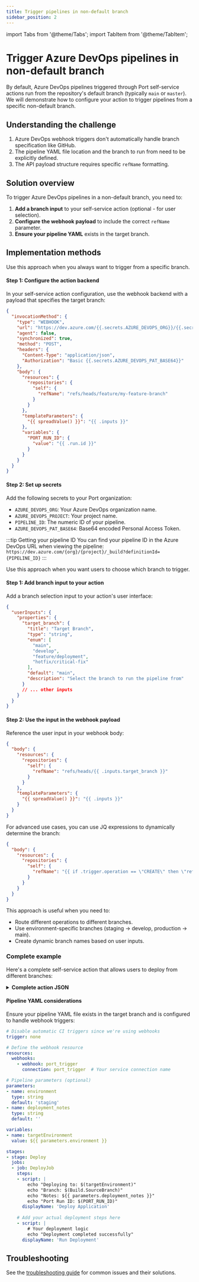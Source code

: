 ```yaml
---
title: Trigger pipelines in non-default branch
sidebar_position: 2
---
```


import Tabs from '@theme/Tabs';
import TabItem from '@theme/TabItem';

# Trigger Azure DevOps pipelines in non-default branch

By default, Azure DevOps pipelines triggered through Port self-service actions run from the repository's default branch (typically `main` or `master`).   
We will demonstrate how to configure your action to trigger pipelines from a specific non-default branch.

## Understanding the challenge

1. Azure DevOps webhook triggers don't automatically handle branch specification like GitHub.
2. The pipeline YAML file location and the branch to run from need to be explicitly defined.
3. The API payload structure requires specific `refName` formatting.


## Solution overview

To trigger Azure DevOps pipelines in a non-default branch, you need to:

1. **Add a branch input** to your self-service action (optional - for user selection).
2. **Configure the webhook payload** to include the correct `refName` parameter.
3. **Ensure your pipeline YAML** exists in the target branch.

## Implementation methods

<Tabs>
<TabItem value="fixed-branch" label="Fixed branch" default>

Use this approach when you always want to trigger from a specific branch.

<h4> Step 1: Configure the action backend</h4>

In your self-service action configuration, use the webhook backend with a payload that specifies the target branch:

```json showLineNumbers
{
  "invocationMethod": {
    "type": "WEBHOOK",
    "url": "https://dev.azure.com/{{.secrets.AZURE_DEVOPS_ORG}}/{{.secrets.AZURE_DEVOPS_PROJECT}}/_apis/pipelines/{{.secrets.PIPELINE_ID}}/runs?api-version=7.1",
    "agent": false,
    "synchronized": true,
    "method": "POST",
    "headers": {
      "Content-Type": "application/json",
      "Authorization": "Basic {{.secrets.AZURE_DEVOPS_PAT_BASE64}}"
    },
    "body": {
      "resources": {
        "repositories": {
          "self": {
            "refName": "refs/heads/feature/my-feature-branch"
          }
        }
      },
      "templateParameters": {
        "{{ spreadValue() }}": "{{ .inputs }}"
      },
      "variables": {
        "PORT_RUN_ID": {
          "value": "{{ .run.id }}"
        }
      }
    }
  }
}
```

<h4> Step 2: Set up secrets</h4>

Add the following secrets to your Port organization:

- `AZURE_DEVOPS_ORG`: Your Azure DevOps organization name.
- `AZURE_DEVOPS_PROJECT`: Your project name.
- `PIPELINE_ID`: The numeric ID of your pipeline.
- `AZURE_DEVOPS_PAT_BASE64`: Base64 encoded Personal Access Token.

:::tip Getting your pipeline ID
You can find your pipeline ID in the Azure DevOps URL when viewing the pipeline: 
`https://dev.azure.com/{org}/{project}/_build?definitionId={PIPELINE_ID}`
:::

</TabItem>
<TabItem value="user-selectable" label="User-selectable branch">

Use this approach when you want users to choose which branch to trigger.

<h4> Step 1: Add branch input to your action</h4>

Add a branch selection input to your action's user interface:

```json showLineNumbers
{
  "userInputs": {
    "properties": {
      "target_branch": {
        "title": "Target Branch",
        "type": "string",
        "enum": [
          "main",
          "develop", 
          "feature/deployment",
          "hotfix/critical-fix"
        ],
        "default": "main",
        "description": "Select the branch to run the pipeline from"
      }
      // ... other inputs
    }
  }
}
```

<h4> Step 2: Use the input in the webhook payload</h4>

Reference the user input in your webhook body:

```json showLineNumbers
{
  "body": {
    "resources": {
      "repositories": {
        "self": {
          "refName": "refs/heads/{{ .inputs.target_branch }}"
        }
      }
    },
    "templateParameters": {
      "{{ spreadValue() }}": "{{ .inputs }}"
    }
  }
}
```

</TabItem>
<TabItem value="dynamic-branch" label="Dynamic branch selection">

For advanced use cases, you can use JQ expressions to dynamically determine the branch:

```json showLineNumbers
{
  "body": {
    "resources": {
      "repositories": {
        "self": {
          "refName": "{{ if .trigger.operation == \"CREATE\" then \"refs/heads/main\" elif .inputs.environment == \"staging\" then \"refs/heads/develop\" else \"refs/heads/feature/\" + .inputs.feature_name end }}"
        }
      }
    }
  }
}
```

This approach is useful when you need to:
- Route different operations to different branches.
- Use environment-specific branches (staging → develop, production → main).
- Create dynamic branch names based on user inputs.

</TabItem>
</Tabs>

### Complete example

Here's a complete self-service action that allows users to deploy from different branches:

<details>
<summary><b>Complete action JSON</b></summary>

```json showLineNumbers
{
  "identifier": "deploy_to_environment",
  "title": "Deploy to Environment",
  "icon": "Azure",
  "description": "Deploy application to specified environment from selected branch",
  "trigger": {
    "type": "self-service",
    "operation": "DAY-2",
    "userInputs": {
      "properties": {
        "environment": {
          "title": "Environment",
          "type": "string",
          "enum": ["staging", "production"],
          "enumColors": {
            "staging": "orange",
            "production": "red"
          }
        },
        "target_branch": {
          "title": "Branch",
          "type": "string",
          "enum": ["main", "develop", "feature/latest"],
          "default": "main"
        },
        "deployment_notes": {
          "title": "Deployment Notes",
          "type": "string",
          "description": "Optional notes for this deployment"
        }
      },
      "required": ["environment", "target_branch"],
      "order": ["environment", "target_branch", "deployment_notes"]
    },
    "blueprintIdentifier": "service"
  },
  "invocationMethod": {
    "type": "WEBHOOK",
    "url": "https://dev.azure.com/{{.secrets.AZURE_DEVOPS_ORG}}/{{.secrets.AZURE_DEVOPS_PROJECT}}/_apis/pipelines/{{.secrets.DEPLOYMENT_PIPELINE_ID}}/runs?api-version=7.1",
    "agent": false,
    "synchronized": true,
    "method": "POST",
    "headers": {
      "Content-Type": "application/json",
      "Authorization": "Basic {{.secrets.AZURE_DEVOPS_PAT_BASE64}}"
    },
    "body": {
      "resources": {
        "repositories": {
          "self": {
            "refName": "refs/heads/{{ .inputs.target_branch }}"
          }
        }
      },
      "templateParameters": {
        "environment": "{{ .inputs.environment }}",
        "deployment_notes": "{{ .inputs.deployment_notes }}",
        "triggered_by": "{{ .trigger.by.user.email }}",
        "port_run_id": "{{ .run.id }}"
      },
      "variables": {
        "ENVIRONMENT": {
          "value": "{{ .inputs.environment }}"
        },
        "PORT_RUN_ID": {
          "value": "{{ .run.id }}"
        }
      }
    }
  },
  "requiredApproval": false
}
```

</details>

<h4> Pipeline YAML considerations</h4>

Ensure your pipeline YAML file exists in the target branch and is configured to handle webhook triggers:

```yaml showLineNumbers title="azure-pipelines.yml"
# Disable automatic CI triggers since we're using webhooks
trigger: none

# Define the webhook resource
resources:
  webhooks:
    - webhook: port_trigger
      connection: port_trigger  # Your service connection name

# Pipeline parameters (optional)
parameters:
- name: environment
  type: string
  default: 'staging'
- name: deployment_notes
  type: string
  default: ''

variables:
- name: targetEnvironment
  value: ${{ parameters.environment }}

stages:
- stage: Deploy
  jobs:
  - job: DeployJob
    steps:
    - script: |
        echo "Deploying to: $(targetEnvironment)"
        echo "Branch: $(Build.SourceBranch)"
        echo "Notes: ${{ parameters.deployment_notes }}"
        echo "Port Run ID: $(PORT_RUN_ID)"
      displayName: 'Deploy Application'
    
    # Add your actual deployment steps here
    - script: |
        # Your deployment logic
        echo "Deployment completed successfully"
      displayName: 'Run Deployment'
```

## Troubleshooting
See the [troubleshooting guide](/actions-and-automations/setup-backend/azure-pipeline/troubleshooting) for common issues and their solutions.